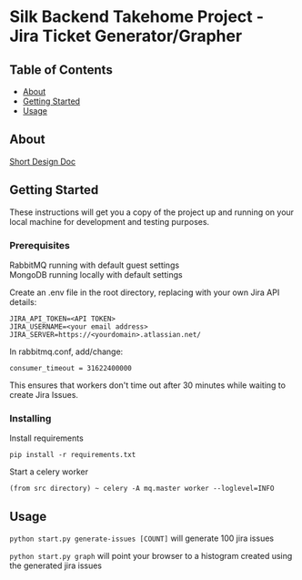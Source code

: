 # Silk Backend Takehome Project - Jira Ticket Generator/Grapher

## Table of Contents

- [About](#about)
- [Getting Started](#getting_started)
- [Usage](#usage)

## About <a name = "about"></a>

[Short Design Doc](https://docs.google.com/document/d/1Nc8SLw_fXM4dxmLg6qsIjWm96jjBqoFhLAxrhBgkhpA/edit?usp=sharing)

## Getting Started <a name = "getting_started"></a>

These instructions will get you a copy of the project up and running on your local machine for development and testing purposes. 

### Prerequisites

RabbitMQ running with default guest settings  
MongoDB running locally with default settings  

Create an .env file in the root directory, replacing with your own Jira API details:

```
JIRA_API_TOKEN=<API TOKEN>
JIRA_USERNAME=<your email address>
JIRA_SERVER=https://<yourdomain>.atlassian.net/
```

In rabbitmq.conf, add/change:

```
consumer_timeout = 31622400000
```

This ensures that workers don't time out after 30 minutes while waiting to create Jira Issues.

### Installing

Install requirements

```
pip install -r requirements.txt
```

Start a celery worker

```
(from src directory) ~ celery -A mq.master worker --loglevel=INFO      
```

## Usage <a name = "usage"></a>

```python start.py generate-issues [COUNT]```
 will generate 100 jira issues

```python start.py graph``` 
will point your browser to a histogram created using the generated jira issues
